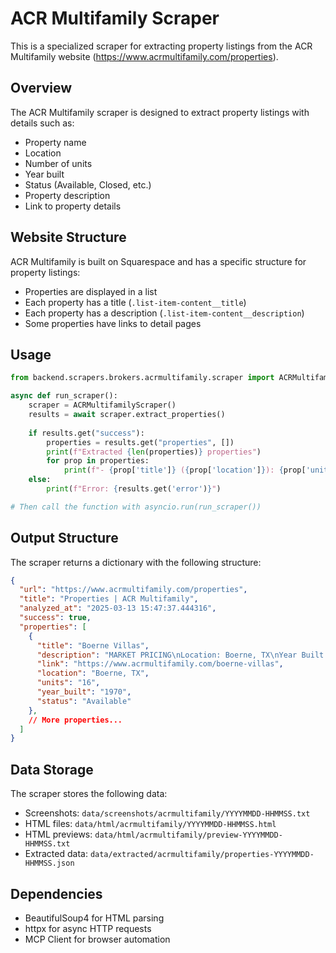 # ACR Multifamily Scraper

This is a specialized scraper for extracting property listings from the ACR Multifamily website (https://www.acrmultifamily.com/properties).

## Overview

The ACR Multifamily scraper is designed to extract property listings with details such as:
- Property name
- Location
- Number of units
- Year built
- Status (Available, Closed, etc.)
- Property description
- Link to property details

## Website Structure

ACR Multifamily is built on Squarespace and has a specific structure for property listings:
- Properties are displayed in a list
- Each property has a title (`.list-item-content__title`)
- Each property has a description (`.list-item-content__description`)
- Some properties have links to detail pages

## Usage

```python
from backend.scrapers.brokers.acrmultifamily.scraper import ACRMultifamilyScraper

async def run_scraper():
    scraper = ACRMultifamilyScraper()
    results = await scraper.extract_properties()
    
    if results.get("success"):
        properties = results.get("properties", [])
        print(f"Extracted {len(properties)} properties")
        for prop in properties:
            print(f"- {prop['title']} ({prop['location']}): {prop['units']} units")
    else:
        print(f"Error: {results.get('error')}")

# Then call the function with asyncio.run(run_scraper())
```

## Output Structure

The scraper returns a dictionary with the following structure:

```json
{
  "url": "https://www.acrmultifamily.com/properties",
  "title": "Properties | ACR Multifamily",
  "analyzed_at": "2025-03-13 15:47:37.444316",
  "success": true,
  "properties": [
    {
      "title": "Boerne Villas",
      "description": "MARKET PRICING\nLocation: Boerne, TX\nYear Built: 1970\nUnits: 16\nStatus: Available",
      "link": "https://www.acrmultifamily.com/boerne-villas",
      "location": "Boerne, TX",
      "units": "16",
      "year_built": "1970",
      "status": "Available"
    },
    // More properties...
  ]
}
```

## Data Storage

The scraper stores the following data:
- Screenshots: `data/screenshots/acrmultifamily/YYYYMMDD-HHMMSS.txt`
- HTML files: `data/html/acrmultifamily/YYYYMMDD-HHMMSS.html`
- HTML previews: `data/html/acrmultifamily/preview-YYYYMMDD-HHMMSS.txt`
- Extracted data: `data/extracted/acrmultifamily/properties-YYYYMMDD-HHMMSS.json`

## Dependencies

- BeautifulSoup4 for HTML parsing
- httpx for async HTTP requests
- MCP Client for browser automation 